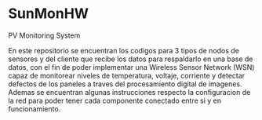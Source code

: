 # SunMonHW
PV Monitoring System

En este repositorio se encuentran los codigos para 3 tipos de nodos de sensores y del cliente que recibe los datos para respaldarlo en una base de datos, con el fin de poder implementar una Wireless Sensor Network (WSN) capaz de monitorear niveles de temperatura, voltaje, corriente y detectar defectos de los paneles a traves del procesamiento digital de imagenes. Ademas se encuentran algunas instrucciones respecto la configuracion de la red para poder tener cada componente conectado entre si y en funcionamiento.

